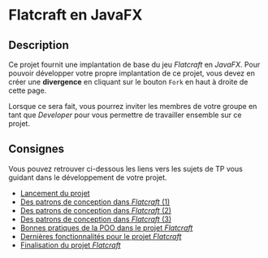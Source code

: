 # Flatcraft en JavaFX

## Description

Ce projet fournit une implantation de base du jeu *Flatcraft* en *JavaFX*.
Pour pouvoir développer votre propre implantation de ce projet, vous devez
en créer une **divergence** en cliquant sur le bouton `Fork` en haut à droite
de cette page.

Lorsque ce sera fait, vous pourrez inviter les membres de votre groupe en tant
que *Developer* pour vous permettre de travailler ensemble sur ce projet.

## Consignes

Vous pouvez retrouver ci-dessous les liens vers les sujets de TP vous guidant
dans le développement de votre projet.

- [Lancement du projet](https://gitlab.univ-artois.fr/enseignements-rwa/modules/but-2/r3-04/tp/-/tree/main/TP03)
- [Des patrons de conception dans *Flatcraft* (1)](https://gitlab.univ-artois.fr/enseignements-rwa/modules/but-2/r3-04/tp/-/tree/main/TP04)
- [Des patrons de conception dans *Flatcraft* (2)](https://gitlab.univ-artois.fr/enseignements-rwa/modules/but-2/r3-04/tp/-/tree/main/TP05)
- [Des patrons de conception dans *Flatcraft* (3)](https://gitlab.univ-artois.fr/enseignements-rwa/modules/but-2/r3-04/tp/-/tree/main/TP06)
- [Bonnes pratiques de la POO dans le projet *Flatcraft*](https://gitlab.univ-artois.fr/enseignements-rwa/modules/but-2/r3-04/tp/-/tree/main/TP07)
- [Dernières fonctionnalités pour le projet *Flatcraft*](https://gitlab.univ-artois.fr/enseignements-rwa/modules/but-2/r3-04/tp/-/tree/main/TP08)
- [Finalisation du projet *Flatcraft*](https://gitlab.univ-artois.fr/enseignements-rwa/modules/but-2/r3-04/tp/-/tree/main/TP09)
